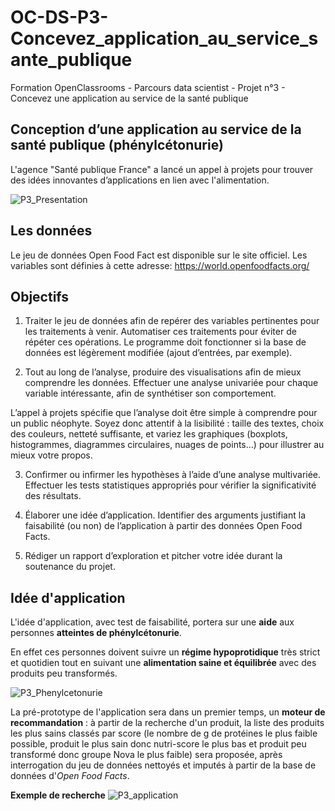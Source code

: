 # OC-DS-P3-Concevez_application_au_service_sante_publique
Formation OpenClassrooms - Parcours data scientist - Projet n°3 - Concevez une application au service de la santé publique

## Conception d’une application au service de la santé publique (phénylcétonurie) 

L'agence "Santé publique France" a lancé un appel à projets pour trouver des idées innovantes d’applications en lien avec l'alimentation. 

![P3_Presentation](https://user-images.githubusercontent.com/71518818/135096043-8d494e26-7c5f-4c6c-bf8c-13e9b5605376.png)

## Les données

Le jeu de données Open Food Fact est disponible sur le site officiel. Les variables sont définies à cette adresse: https://world.openfoodfacts.org/

## Objectifs

1) Traiter le jeu de données afin de repérer des variables pertinentes pour les traitements à venir. 
Automatiser ces traitements pour éviter de répéter ces opérations.
Le programme doit fonctionner si la base de données est légèrement modifiée (ajout d’entrées, par exemple).

2) Tout au long de l’analyse, produire des visualisations afin de mieux comprendre les données. Effectuer une analyse univariée pour chaque variable intéressante, afin de synthétiser son comportement.

L’appel à projets spécifie que l’analyse doit être simple à comprendre pour un public néophyte. Soyez donc attentif à la lisibilité : taille des textes, choix des couleurs, netteté suffisante, et variez les graphiques (boxplots, histogrammes, diagrammes circulaires, nuages de points…) pour illustrer au mieux votre propos.

3) Confirmer ou infirmer les hypothèses  à l’aide d’une analyse multivariée. Effectuer les tests statistiques appropriés pour vérifier la significativité des résultats.

4) Élaborer une idée d’application. Identifier des arguments justifiant la faisabilité (ou non) de l’application à partir des données Open Food Facts.

5) Rédiger un rapport d’exploration et pitcher votre idée durant la soutenance du projet.

## Idée d'application

L'idée d'application, avec test de faisabilité, portera sur une **aide** aux personnes **atteintes de phénylcétonurie**. 

En effet ces personnes doivent suivre un **régime hypoprotidique** très strict et quotidien tout en suivant une **alimentation saine et équilibrée** avec des produits peu transformés.

![P3_Phenylcetonurie](https://user-images.githubusercontent.com/71518818/135096547-49821dc0-5831-439f-82b5-969a5ff43838.png)

La pré-prototype de l'application sera dans un premier temps,  un **moteur de recommandation** : à partir de la recherche d'un produit, la liste des produits les plus sains classés par score (le nombre de g de protéines le plus faible possible, produit le plus sain donc nutri-score le plus bas et produit peu transformé donc groupe Nova le plus faible) sera proposée, après interrogation du jeu de données nettoyés et imputés à partir de la base de données d'*Open Food Facts*.

**Exemple de recherche**
![P3_application](https://user-images.githubusercontent.com/71518818/135097470-28a73d2f-74df-417e-abdb-c549f3d3553f.png)

